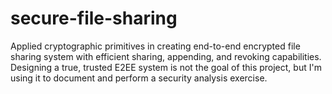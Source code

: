 # secure-file-sharing
Applied cryptographic primitives in creating end-to-end encrypted file sharing system with efficient sharing, appending, and revoking capabilities. Designing a true, trusted E2EE system is not the goal of this project, but I'm using it to document and perform a security analysis exercise.
